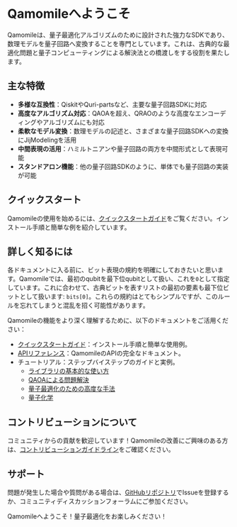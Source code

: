 # Qamomileへようこそ

Qamomileは、量子最適化アルゴリズムのために設計された強力なSDKであり、数理モデルを量子回路へ変換することを専門としています。これは、古典的な最適化問題と量子コンピューティングによる解決法との橋渡しをする役割を果たします。

## 主な特徴

- **多様な互換性**：QiskitやQuri-partsなど、主要な量子回路SDKに対応
- **高度なアルゴリズム対応**：QAOAを超え、QRAOのような高度なエンコーディングやアルゴリズムにも対応
- **柔軟なモデル変換**：数理モデルの記述と、さまざまな量子回路SDKへの変換にJijModelingを活用
- **中間表現の活用**：ハミルトニアンや量子回路の両方を中間形式として表現可能
- **スタンドアロン機能**：他の量子回路SDKのように、単体でも量子回路の実装が可能

## クイックスタート

Qamomileの使用を始めるには、[クイックスタートガイド](quickstart.ipynb)をご覧ください。インストール手順と簡単な例を紹介しています。

## 詳しく知るには

各ドキュメントに入る前に、ビット表現の規約を明確にしておきたいと思います。Qamomileでは、最初のqubitを最下位qubitとして扱い、これを`0`として指定しています。これに合わせて、古典ビットを表すリストの最初の要素も最下位ビットとして扱います: `bits[0]`。これらの規約はとてもシンプルですが、このルールを忘れてしまうと混乱を招く可能性があります。

Qamomileの機能をより深く理解するために、以下のドキュメントをご活用ください：

- [クイックスタートガイド](quickstart.ipynb)：インストール手順と簡単な使用例。
- [APIリファレンス](api_index.md)：QamomileのAPIの完全なドキュメント。
- チュートリアル：ステップバイステップのガイドと実例。
    - [ライブラリの基本的な使い方](tutorial/usage/index_usage.md)
    - [QAOAによる問題解決](tutorial/qaoa/index_qaoa.md)
    - [量子最適化のための高度な手法](tutorial/opt_advance/index_advance.md)
    - [量子化学](tutorial/chemistry/index_chemistry.md)

## コントリビューションについて

コミュニティからの貢献を歓迎しています！Qamomileの改善にご興味のある方は、[コントリビューションガイドライン](contribute.md)をご確認ください。

## サポート

問題が発生した場合や質問がある場合は、[GitHubリポジトリ](https://github.com/Jij-Inc/Qamomile)でIssueを登録するか、コミュニティディスカッションフォーラムにご参加ください。

Qamomileへようこそ！量子最適化をお楽しみください！
